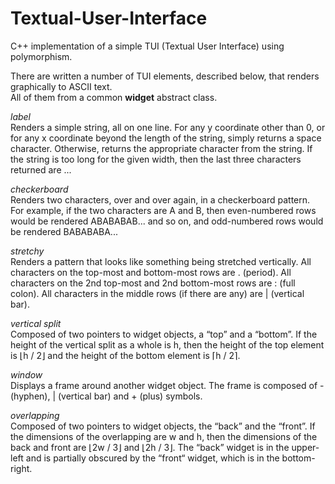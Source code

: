 # Textual-User-Interface

C++ implementation of a simple TUI (Textual User Interface) using polymorphism.

There are written a number of TUI elements, described below, that renders graphically to ASCII text.  
All of them from a common **widget** abstract class.

*label*  
Renders a simple string, all on one line. For any y coordinate other than 0, or for any x coordinate
beyond the length of the string, simply returns a space character. Otherwise, returns the appropriate
character from the string. If the string is too long for the given width, then the last three characters
returned are ...

*checkerboard*  
Renders two characters, over and over again, in a checkerboard pattern. For example, if
the two characters are A and B, then even-numbered rows would be rendered ABABABAB... and so on,
and odd-numbered rows would be rendered BABABABA...

*stretchy*  
Renders a pattern that looks like something being stretched vertically. All characters on the
top-most and bottom-most rows are . (period). All characters on the 2nd top-most and 2nd bottom-most rows are : (full colon). All characters in the middle rows (if there are any) are | (vertical bar). 

*vertical split*  
Composed of two pointers to widget objects, a “top” and a “bottom”. If the height of
the vertical split as a whole is h, then the height of the top element is ⌊h / 2⌋ and the height of the bottom element is ⌈h / 2⌉.

*window*  
Displays a frame around another widget object. The frame is composed of - (hyphen), | (vertical bar) and + (plus) symbols. 

*overlapping*  
Composed of two pointers to widget objects, the “back” and the “front”. If the dimensions of the overlapping are w and h, then the dimensions of the back and front are ⌊2w / 3⌋ and ⌊2h / 3⌋. The “back” widget is in the upper-left and is partially obscured by the “front“ widget, which is in the bottom-right.
